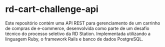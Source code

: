 # rd-cart-challenge-api
Este repositório contém uma API REST para gerenciamento de um carrinho de compras de e-commerce, desenvolvida como parte de um desafio técnico do processo seletivo da RD Station. Implementada utilizando a linguagem Ruby, o framework Rails e banco de dados PostgreSQL.
